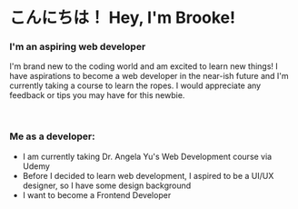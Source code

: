 <h1>こんにちは！ Hey, I'm Brooke!</h1>
<h3> I'm an aspiring web developer</h3>
<p>
  I'm brand new to the coding world and am excited to learn new things! I have aspirations to become a web developer in the near-ish future and I'm currently taking a course to learn the ropes.
  I would appreciate any feedback or tips you may have for this newbie.
</p>
<br>
<h3>Me as a developer:</h3>
<ul>
  <li>I am currently taking Dr. Angela Yu's Web Development course via Udemy</li>
  <li>Before I decided to learn web development, I aspired to be a UI/UX designer, so I have some design background </li>
  <li>I want to become a Frontend Developer</li>
</ul>




<!---
sunlitsakura/sunlitsakura is a ✨ special ✨ repository because its `README.md` (this file) appears on your GitHub profile.
You can click the Preview link to take a look at your changes.
--->

